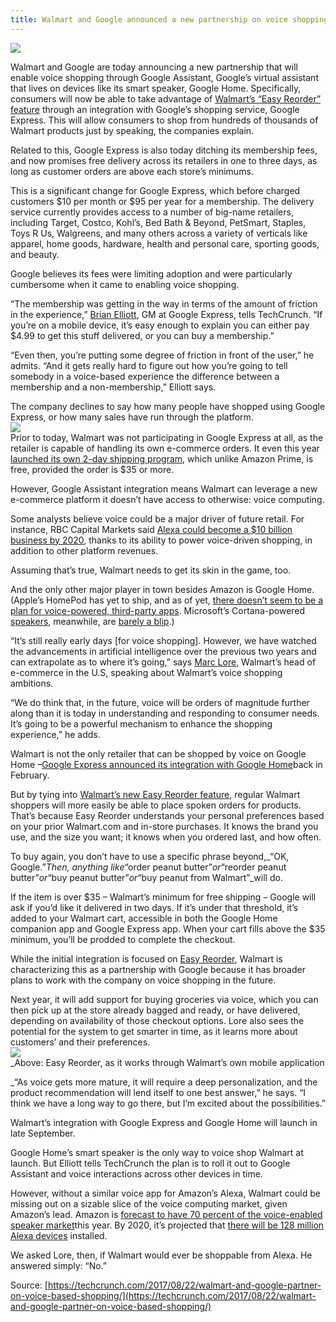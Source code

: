 ```yaml
---
title: Walmart and Google announced a new partnership on voice shopping
---
```


![](https://tctechcrunch2011.files.wordpress.com/2017/08/walmart-app-google-home.jpg?w=738)

Walmart and Google are today announcing a new partnership that will enable voice shopping through Google Assistant, Google’s virtual assistant that lives on devices like its smart speaker, Google Home. Specifically, consumers will now be able to take advantage of [Walmart’s “Easy Reorder” feature](https://www.walmart.com/easyreorder) through an integration with Google’s shopping service, Google Express. This will allow consumers to shop from hundreds of thousands of Walmart products just by speaking, the companies explain.

Related to this, Google Express is also today ditching its membership fees, and now promises free delivery across its retailers in one to three days, as long as customer orders are above each store’s minimums.

This is a significant change for Google Express, which before charged customers $10 per month or $95 per year for a membership. The delivery service currently provides access to a number of big-name retailers, including Target, Costco, Kohl’s, Bed Bath & Beyond, PetSmart, Staples, Toys R Us, Walgreens, and many others across a variety of verticals like apparel, home goods, hardware, health and personal care, sporting goods, and beauty.

Google believes its fees were limiting adoption and were particularly cumbersome when it came to enabling voice shopping.

“The membership was getting in the way in terms of the amount of friction in the experience,” [Brian Elliott](https://www.linkedin.com/in/belliott/), GM at Google Express, tells TechCrunch. “If you’re on a mobile device, it’s easy enough to explain you can either pay $4.99 to get this stuff delivered, or you can buy a membership.”

“Even then, you’re putting some degree of friction in front of the user,” he admits. “And it gets really hard to figure out how you’re going to tell somebody in a voice-based experience the difference between a membership and a non-membership,” Elliott says.

The company declines to say how many people have shopped using Google Express, or how many sales have run through the platform.  
![](https://tctechcrunch2011.files.wordpress.com/2016/09/google-express-van.png?w=680&h=310)  
Prior to today, Walmart was not participating in Google Express at all, as the retailer is capable of handling its own e-commerce orders. It even this year [launched its own 2-day shipping program](https://techcrunch.com/2017/01/30/walmart-launches-free-2-day-shipping-without-a-membership-on-purchases-of-35-or-more/), which unlike Amazon Prime, is free, provided the order is $35 or more.

However, Google Assistant integration means Walmart can leverage a new e-commerce platform it doesn’t have access to otherwise: voice computing.

Some analysts believe voice could be a major driver of future retail. For instance, RBC Capital Markets said [Alexa could become a $10 billion business by 2020](https://www.cnbc.com/2017/03/10/amazon-alexa-voice-assistan-could-be-a-10-billion-mega-hit-by-2020-research.html), thanks to its ability to power voice-driven shopping, in addition to other platform revenues.

Assuming that’s true, Walmart needs to get its skin in the game, too.

And the only other major player in town besides Amazon is Google Home. \(Apple’s HomePod has yet to ship, and as of yet, [there doesn’t seem to be a plan for voice-powered, third-party apps](https://9to5mac.com/2017/07/28/homepod-firmware-details/). Microsoft’s Cortana-powered [speakers](https://www.theverge.com/2017/5/31/15717412/hp-cortana-speaker-features), meanwhile, are [barely a blip](https://techcrunch.com/2017/05/08/amazon-to-control-70-percent-of-the-voice-controlled-speaker-market-this-year/).\)

“It’s still really early days \[for voice shopping\]. However, we have watched the advancements in artificial intelligence over the previous two years and can extrapolate as to where it’s going,” says [Marc Lore](http://corporate.walmart.com/leadership/marc-lore), Walmart’s head of e-commerce in the U.S, speaking about Walmart’s voice shopping ambitions.

“We do think that, in the future, voice will be orders of magnitude further along than it is today in understanding and responding to consumer needs. It’s going to be a powerful mechanism to enhance the shopping experience,” he adds.

Walmart is not the only retailer that can be shopped by voice on Google Home –[Google Express announced its integration with Google Home](https://www.blog.google/products/home/start-shopping-google-assistant-google-home/)back in February.

But by tying into [Walmart’s new Easy Reorder feature](http://blog.walmart.com/innovation/20170725/how-easy-reorder-is-making-shopping-even-easier), regular Walmart shoppers will more easily be able to place spoken orders for products. That’s because Easy Reorder understands your personal preferences based on your prior Walmart.com and in-store purchases. It knows the brand you use, and the size you want; it knows when you ordered last, and how often.

To buy again, you don’t have to use a specific phrase beyond,_“OK, Google.”_Then, anything like_“order peanut butter”_or_“reorder peanut butter”_or_“buy peanut butter”_or_“buy peanut from Walmart”_will do.

If the item is over $35 – Walmart’s minimum for free shipping – Google will ask if you’d like it delivered in two days. If it’s under that threshold, it’s added to your Walmart cart, accessible in both the Google Home companion app and Google Express app. When your cart fills above the $35 minimum, you’ll be prodded to complete the checkout.

While the initial integration is focused on [Easy Reorder](https://www.walmart.com/easyreorder), Walmart is characterizing this as a partnership with Google because it has broader plans to work with the company on voice shopping in the future.

Next year, it will add support for buying groceries via voice, which you can then pick up at the store already bagged and ready, or have delivered, depending on availability of those checkout options. Lore also sees the potential for the system to get smarter in time, as it learns more about customers’ and their preferences.  
![](https://tctechcrunch2011.files.wordpress.com/2017/08/walmart-easy-reorder.png?w=680&h=295)  
_Above: Easy Reorder, as it works through Walmart’s own mobile application  
  
_“As voice gets more mature, it will require a deep personalization, and the product recommendation will lend itself to one best answer,” he says. “I think we have a long way to go there, but I’m excited about the possibilities.”

Walmart’s integration with Google Express and Google Home will launch in late September.

Google Home’s smart speaker is the only way to voice shop Walmart at launch. But Elliott tells TechCrunch the plan is to roll it out to Google Assistant and voice interactions across other devices in time.

However, without a similar voice app for Amazon’s Alexa, Walmart could be missing out on a sizable slice of the voice computing market, given Amazon’s lead. Amazon is [forecast to have 70 percent of the voice-enabled speaker market](https://techcrunch.com/2017/05/08/amazon-to-control-70-percent-of-the-voice-controlled-speaker-market-this-year/)this year. By 2020, it’s projected that [there will be 128 million Alexa devices](https://www.cnbc.com/2017/03/10/amazon-alexa-voice-assistan-could-be-a-10-billion-mega-hit-by-2020-research.html) installed.

We asked Lore, then, if Walmart would ever be shoppable from Alexa. He answered simply: “No.”

Source: [https://techcrunch.com/2017/08/22/walmart-and-google-partner-on-voice-based-shopping/](https://techcrunch.com/2017/08/22/walmart-and-google-partner-on-voice-based-shopping/)






